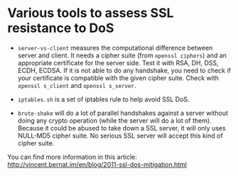 Various tools to assess SSL resistance to DoS
=============================================

 - `server-vs-client` measures the computational difference between
   server and client. It needs a cipher suite (from `openssl ciphers`)
   and an appropriate certificate for the server side. Test it with
   RSA, DH, DSS, ECDH, ECDSA. If it is not able to do any handshake,
   you need to check if your certificate is compatible with the given
   cipher suite. Check with `openssl s_client` and `openssl s_server`.

 - `iptables.sh` is a set of iptables rule to help avoid SSL DoS.

 - `brute-shake` will do a lot of parallel handshakes against a server
   without doing any crypto operation (while the server will do a lot
   of them). Because it could be abused to take down a SSL server, it
   will only uses NULL-MD5 cipher suite. No serious SSL server will
   accept this kind of cipher suite.

You can find more information in this article:
 http://vincent.bernat.im/en/blog/2011-ssl-dos-mitigation.html
